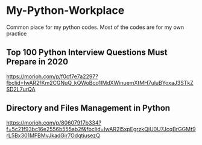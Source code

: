 # My-Python-Workplace
Common place for my python codes. Most of the codes are for my own practice

## Top 100 Python Interview Questions Must Prepare in 2020

https://morioh.com/p/f0cf7e7a2297?fbclid=IwAR2fKm2CGNuQ_kQWoBco1IMdXWinuemXtMH7uluBYoxaJ3STkZSD2L7urQA

## Directory and Files Management in Python
https://morioh.com/p/80607917b334?f=5c21f93bc16e2556b555ab2f&fbclid=IwAR2l5xpEgrzkQiU0U7JcqBrGGMt9rL5Bx301MFBMvJkadGir7OdqtiusezQ
